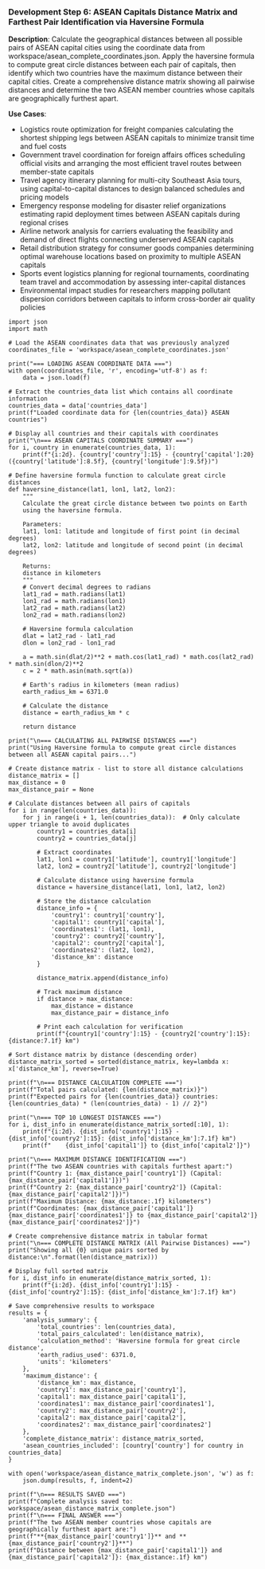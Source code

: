 ### Development Step 6: ASEAN Capitals Distance Matrix and Farthest Pair Identification via Haversine Formula

**Description**: Calculate the geographical distances between all possible pairs of ASEAN capital cities using the coordinate data from workspace/asean_complete_coordinates.json. Apply the haversine formula to compute great circle distances between each pair of capitals, then identify which two countries have the maximum distance between their capital cities. Create a comprehensive distance matrix showing all pairwise distances and determine the two ASEAN member countries whose capitals are geographically furthest apart.

**Use Cases**:
- Logistics route optimization for freight companies calculating the shortest shipping legs between ASEAN capitals to minimize transit time and fuel costs
- Government travel coordination for foreign affairs offices scheduling official visits and arranging the most efficient travel routes between member-state capitals
- Travel agency itinerary planning for multi-city Southeast Asia tours, using capital-to-capital distances to design balanced schedules and pricing models
- Emergency response modeling for disaster relief organizations estimating rapid deployment times between ASEAN capitals during regional crises
- Airline network analysis for carriers evaluating the feasibility and demand of direct flights connecting underserved ASEAN capitals
- Retail distribution strategy for consumer goods companies determining optimal warehouse locations based on proximity to multiple ASEAN capitals
- Sports event logistics planning for regional tournaments, coordinating team travel and accommodation by assessing inter-capital distances
- Environmental impact studies for researchers mapping pollutant dispersion corridors between capitals to inform cross-border air quality policies

```
import json
import math

# Load the ASEAN coordinates data that was previously analyzed
coordinates_file = 'workspace/asean_complete_coordinates.json'

print("=== LOADING ASEAN COORDINATE DATA ===")
with open(coordinates_file, 'r', encoding='utf-8') as f:
    data = json.load(f)

# Extract the countries_data list which contains all coordinate information
countries_data = data['countries_data']
print(f"Loaded coordinate data for {len(countries_data)} ASEAN countries")

# Display all countries and their capitals with coordinates
print("\n=== ASEAN CAPITALS COORDINATE SUMMARY ===")
for i, country in enumerate(countries_data, 1):
    print(f"{i:2d}. {country['country']:15} - {country['capital']:20} ({country['latitude']:8.5f}, {country['longitude']:9.5f})")

# Define haversine formula function to calculate great circle distances
def haversine_distance(lat1, lon1, lat2, lon2):
    """
    Calculate the great circle distance between two points on Earth
    using the haversine formula.
    
    Parameters:
    lat1, lon1: latitude and longitude of first point (in decimal degrees)
    lat2, lon2: latitude and longitude of second point (in decimal degrees)
    
    Returns:
    distance in kilometers
    """
    # Convert decimal degrees to radians
    lat1_rad = math.radians(lat1)
    lon1_rad = math.radians(lon1)
    lat2_rad = math.radians(lat2)
    lon2_rad = math.radians(lon2)
    
    # Haversine formula calculation
    dlat = lat2_rad - lat1_rad
    dlon = lon2_rad - lon1_rad
    
    a = math.sin(dlat/2)**2 + math.cos(lat1_rad) * math.cos(lat2_rad) * math.sin(dlon/2)**2
    c = 2 * math.asin(math.sqrt(a))
    
    # Earth's radius in kilometers (mean radius)
    earth_radius_km = 6371.0
    
    # Calculate the distance
    distance = earth_radius_km * c
    
    return distance

print("\n=== CALCULATING ALL PAIRWISE DISTANCES ===")
print("Using Haversine formula to compute great circle distances between all ASEAN capital pairs...")

# Create distance matrix - list to store all distance calculations
distance_matrix = []
max_distance = 0
max_distance_pair = None

# Calculate distances between all pairs of capitals
for i in range(len(countries_data)):
    for j in range(i + 1, len(countries_data)):  # Only calculate upper triangle to avoid duplicates
        country1 = countries_data[i]
        country2 = countries_data[j]
        
        # Extract coordinates
        lat1, lon1 = country1['latitude'], country1['longitude']
        lat2, lon2 = country2['latitude'], country2['longitude']
        
        # Calculate distance using haversine formula
        distance = haversine_distance(lat1, lon1, lat2, lon2)
        
        # Store the distance calculation
        distance_info = {
            'country1': country1['country'],
            'capital1': country1['capital'],
            'coordinates1': (lat1, lon1),
            'country2': country2['country'],
            'capital2': country2['capital'],
            'coordinates2': (lat2, lon2),
            'distance_km': distance
        }
        
        distance_matrix.append(distance_info)
        
        # Track maximum distance
        if distance > max_distance:
            max_distance = distance
            max_distance_pair = distance_info
        
        # Print each calculation for verification
        print(f"{country1['country']:15} - {country2['country']:15}: {distance:7.1f} km")

# Sort distance matrix by distance (descending order)
distance_matrix_sorted = sorted(distance_matrix, key=lambda x: x['distance_km'], reverse=True)

print(f"\n=== DISTANCE CALCULATION COMPLETE ===")
print(f"Total pairs calculated: {len(distance_matrix)}")
print(f"Expected pairs for {len(countries_data)} countries: {len(countries_data) * (len(countries_data) - 1) // 2}")

print("\n=== TOP 10 LONGEST DISTANCES ===")
for i, dist_info in enumerate(distance_matrix_sorted[:10], 1):
    print(f"{i:2d}. {dist_info['country1']:15} - {dist_info['country2']:15}: {dist_info['distance_km']:7.1f} km")
    print(f"    {dist_info['capital1']} to {dist_info['capital2']}")

print("\n=== MAXIMUM DISTANCE IDENTIFICATION ===")
print(f"The two ASEAN countries with capitals furthest apart:")
print(f"Country 1: {max_distance_pair['country1']} (Capital: {max_distance_pair['capital1']})")
print(f"Country 2: {max_distance_pair['country2']} (Capital: {max_distance_pair['capital2']})")
print(f"Maximum Distance: {max_distance:.1f} kilometers")
print(f"Coordinates: {max_distance_pair['capital1']} {max_distance_pair['coordinates1']} to {max_distance_pair['capital2']} {max_distance_pair['coordinates2']}")

# Create comprehensive distance matrix in tabular format
print("\n=== COMPLETE DISTANCE MATRIX (All Pairwise Distances) ===")
print("Showing all {0} unique pairs sorted by distance:\n".format(len(distance_matrix)))

# Display full sorted matrix
for i, dist_info in enumerate(distance_matrix_sorted, 1):
    print(f"{i:2d}. {dist_info['country1']:15} - {dist_info['country2']:15}: {dist_info['distance_km']:7.1f} km")

# Save comprehensive results to workspace
results = {
    'analysis_summary': {
        'total_countries': len(countries_data),
        'total_pairs_calculated': len(distance_matrix),
        'calculation_method': 'Haversine formula for great circle distance',
        'earth_radius_used': 6371.0,
        'units': 'kilometers'
    },
    'maximum_distance': {
        'distance_km': max_distance,
        'country1': max_distance_pair['country1'],
        'capital1': max_distance_pair['capital1'],
        'coordinates1': max_distance_pair['coordinates1'],
        'country2': max_distance_pair['country2'], 
        'capital2': max_distance_pair['capital2'],
        'coordinates2': max_distance_pair['coordinates2']
    },
    'complete_distance_matrix': distance_matrix_sorted,
    'asean_countries_included': [country['country'] for country in countries_data]
}

with open('workspace/asean_distance_matrix_complete.json', 'w') as f:
    json.dump(results, f, indent=2)

print(f"\n=== RESULTS SAVED ===")
print(f"Complete analysis saved to: workspace/asean_distance_matrix_complete.json")
print(f"\n=== FINAL ANSWER ===")
print(f"The two ASEAN member countries whose capitals are geographically furthest apart are:")
print(f"**{max_distance_pair['country1']}** and **{max_distance_pair['country2']}**")
print(f"Distance between {max_distance_pair['capital1']} and {max_distance_pair['capital2']}: {max_distance:.1f} km")
```